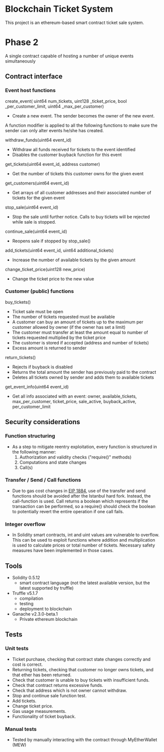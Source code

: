 # Blockchain Ticket System
This project is an ethereum-based smart contract ticket sale system. 

# Phase 2
A single contract capable of hosting a number of unique events simultaneously

## Contract interface
### Event host functions
create_event(
	uint64 num_tickets,
    uint128 _ticket_price,
    bool _per_customer_limit,
    uint64 _max_per_customer)
- Create a new event. The sender becomes the owner of the new event.

A function modifier is applied to all the following functions to make sure the sender can only alter events he/she has created.

withdraw_funds(uint64 event_id)
- Withdraw all funds received for tickets to the event identified
- Disables the customer buyback function for this event

get_tickets(uint64 event_id, address customer)
- Get the number of tickets this customer owns for the given event

get_customers(uint64 event_id)
- Get arrays of all customer addresses and their associated number of tickets for the given event

stop_sale(uint64 event_id)
- Stop the sale until further notice. Calls to buy tickets will be rejected while sale is stopped.

continue_sale(uint64 event_id)
- Reopens sale if stopped by stop_sale()

add_tickets(uint64 event_id, uint64 additional_tickets)
- Increase the number of available tickets by the given amount

change_ticket_price(uint128 new_price)
- Change the ticket price to the new value

### Customer (public) functions
buy_tickets()
- Ticket sale must be open
- The number of tickets requested must be available
- A customer can buy an amount of tickets up to the maximum per customer allowed by owner (if the owner has set a limit)
- The customer must transfer at least the amount equal to number of tickets requested multiplied by the ticket price
- The customer is stored if accepted (address and number of tickets)
- Excess amount is returned to sender

return_tickets()
- Rejects if buyback is disabled
- Returns the total amount the sender has previously paid to the contract
- Deletes all tickets owned by sender and adds them to available tickets

get_event_info(uint64 event_id)
- Get all info associated with an event: owner, available_tickets, max_per_customer, ticket_price, sale_active, buyback_active, per_customer_limit

## Security considerations

### Function structuring
- As a step to mitigate reentry exploitation, every function is structured in the following manner: 
	1. Authorization and validity checks ("require()" methods)
	2. Computations and state changes
	3. Call(s)

### Transfer / Send / Call functions
- Due to gas cost changes in [EIP 1884](https://eips.ethereum.org/EIPS/eip-1884), use of the transfer and send functions should be avoided after the Istanbul hard fork. Instead, the call-function is used. Call returns a boolean which represents if the transaction can be performed, so a require() should check the boolean to potentially revert the entire operation if one call fails. 

### Integer overflow
- In Solidity smart contracts, int and uint values are vulnerable to overflow. This can be used to exploit functions where addition and multiplication is used to calculate prices or total number of tickets. Necessary safety measures have been implemented in those cases.

## Tools 
- Solidity 0.5.12
	- smart contract language (not the latest available version, but the latest supported by truffle)
- Truffle v5.1.7
	- compilation
	- testing
	- deployment to blockchain
- Ganache v2.3.0-beta.1
	- Private ethereum blockchain
	
## Tests
### Unit tests
- Ticket purchase, checking that contract state changes correctly and cost is correct.
- Returning tickets, checking that customer no longer owns tickets, and that ether has been returned.
- Check that customer is unable to buy tickets with insufficient funds.
- Check that contract returns excessive funds.
- Check that address which is not owner cannot withdraw.
- Stop and continue sale function test.
- Add tickets.
- Change ticket price. 
- Gas usage measurements.
- Functionality of ticket buyback.

### Manual tests
- Tested by manually interacting with the contract through MyEtherWallet (MEW)
